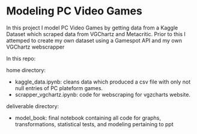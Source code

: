 # Modeling PC Video Games

In this project I model PC Video Games by getting data from a Kaggle Dataset which scraped data from VGChartz and Metacritic. Prior to this I attemped to create my own dataset using a Gamespot API and my own VGChartz webscrapper

In this repo:

home directory:
- kaggle_data.ipynb: cleans data which produced a csv file with only not null entries of PC plateform games.
- scrapper_vgchartz.ipynb: code for webscraping for vgzcharts website.

deliverable directory:
-  model_book: final notebook containing all code for graphs, transformations, statistical tests, and modeling pertaining to ppt


  
